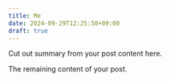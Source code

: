 ```yaml
---
title: Me
date: 2024-09-29T12:25:58+09:00
draft: true
---
```


Cut out summary from your post content here.

<!--more-->

The remaining content of your post.
